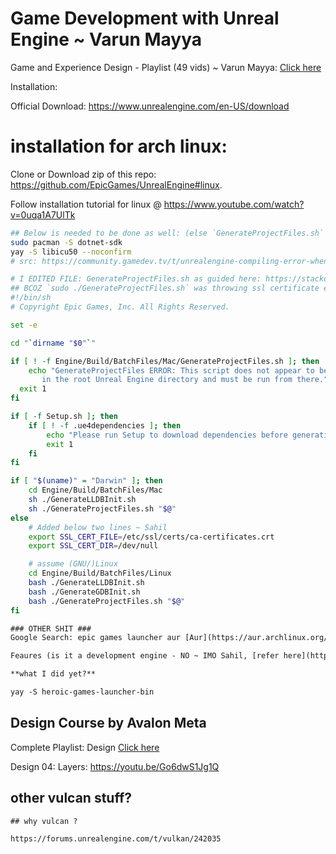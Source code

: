 # Game Development with Unreal Engine ~ Varun Mayya

Game and Experience Design - Playlist (49 vids) ~ Varun Mayya: [Click here](https://www.youtube.com/playlist?list=PL5DRb6AX7P4i0B-TErAp7Ur7LOoT9zzaM)

Installation:

Official Download: https://www.unrealengine.com/en-US/download



# installation for arch linux: 

Clone or Download zip of this repo: https://github.com/EpicGames/UnrealEngine#linux.

Follow installation tutorial for linux @ https://www.youtube.com/watch?v=0uqa1A7UlTk

```bash
## Below is needed to be done as well: (else `GenerateProjectFiles.sh` will fail)
sudo pacman -S dotnet-sdk
yay -S libicu50 --noconfirm
# src: https://community.gamedev.tv/t/unrealengine-compiling-error-when-generateprojectfiles-sh/199274
```

```bash
# I EDITED FILE: GenerateProjectFiles.sh as guided here: https://stackoverflow.com/a/72576052/10012446
## BCOZ `sudo ./GenerateProjectFiles.sh` was throwing ssl certificate errors. ~ Sahil
#!/bin/sh
# Copyright Epic Games, Inc. All Rights Reserved.

set -e

cd "`dirname "$0"`"

if [ ! -f Engine/Build/BatchFiles/Mac/GenerateProjectFiles.sh ]; then
	echo "GenerateProjectFiles ERROR: This script does not appear to be located \
       in the root Unreal Engine directory and must be run from there."
  exit 1
fi 

if [ -f Setup.sh ]; then
	if [ ! -f .ue4dependencies ]; then
		echo "Please run Setup to download dependencies before generating project files."
		exit 1
	fi
fi

if [ "$(uname)" = "Darwin" ]; then
	cd Engine/Build/BatchFiles/Mac
	sh ./GenerateLLDBInit.sh
	sh ./GenerateProjectFiles.sh "$@"
else
	# Added below two lines ~ Sahil
	export SSL_CERT_FILE=/etc/ssl/certs/ca-certificates.crt
	export SSL_CERT_DIR=/dev/null

	# assume (GNU/)Linux
	cd Engine/Build/BatchFiles/Linux
	bash ./GenerateLLDBInit.sh
	bash ./GenerateGDBInit.sh
	bash ./GenerateProjectFiles.sh "$@"
fi
```

```txt
### OTHER SHIT ###
Google Search: epic games launcher aur [Aur](https://aur.archlinux.org/packages/heroic-games-launcher-bin), [Github](https://github.com/Heroic-Games-Launcher/HeroicGamesLauncher).

Feaures (is it a development engine - NO ~ IMO Sahil, [refer here](https://github.com/Heroic-Games-Launcher/HeroicGamesLauncher#features-available-right-now))

**what I did yet?**

yay -S heroic-games-launcher-bin
```

## Design Course by Avalon Meta

Complete Playlist: Design [Click here](https://www.youtube.com/playlist?list=PL5DRb6AX7P4i8sLm2Nrvnvb_nTBoKjx7V)

Design 04: Layers: https://youtu.be/Go6dwS1Jg1Q

## other vulcan stuff?

```
## why vulcan ?

https://forums.unrealengine.com/t/vulkan/242035
```

